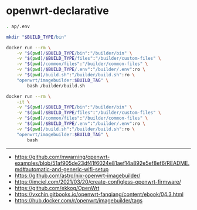 # openwrt-declarative

```sh
. ap/.env

mkdir "$BUILD_TYPE/bin"

docker run --rm \
    -v "$(pwd)/$BUILD_TYPE/bin":"/builder/bin" \
    -v "$(pwd)/$BUILD_TYPE/files":"/builder/custom-files" \
    -v "$(pwd)/common/files":"/builder/common-files" \
    -v "$(pwd)/$BUILD_TYPE/.env":"/builder/.env":ro \
    -v "$(pwd)/build.sh":"/builder/build.sh":ro \
    "openwrt/imagebuilder:$BUILD_TAG" \
        bash /builder/build.sh

docker run --rm \
    -it \
    -v "$(pwd)/$BUILD_TYPE/bin":"/builder/bin" \
    -v "$(pwd)/$BUILD_TYPE/files":"/builder/custom-files" \
    -v "$(pwd)/common/files":"/builder/common-files" \
    -v "$(pwd)/$BUILD_TYPE/.env":"/builder/.env":ro \
    -v "$(pwd)/build.sh":"/builder/build.sh":ro \
    "openwrt/imagebuilder:$BUILD_TAG" \
        bash
```

---

- https://github.com/mwarning/openwrt-examples/blob/51af905de23df41f6024e81aef14a892e5ef8ef6/README.md#automatic-and-generic-wifi-setup
- https://github.com/astro/nix-openwrt-imagebuilder/
- https://imciel.com/2021/03/20/create-configless-openwrt-firmware/
- https://github.com/ekkog/OpenWrt
- https://vxchin.gitbooks.io/openwrt-fanqiang/content/ebook/04.3.html
- https://hub.docker.com/r/openwrt/imagebuilder/tags
